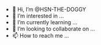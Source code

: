 - 👋 Hi, I’m @HSN-THE-DOGGY
- 👀 I’m interested in ...
- 🌱 I’m currently learning ...
- 💞️ I’m looking to collaborate on ...
- 📫 How to reach me ...

<!---
HSN-THE-DOGGY/HSN-THE-DOGGY is a ✨ special ✨ repository because its `README.md` (this file) appears on your GitHub profile.
You can click the Preview link to take a look at your changes.
--->
